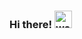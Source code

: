 ### Hi there! <img src="https://emojis.slackmojis.com/emojis/images/1536351075/4594/blob-wave.gif" alt="wave" width="28" />

